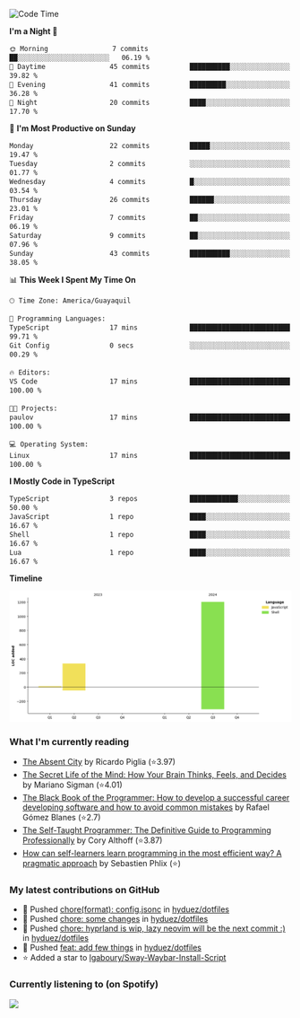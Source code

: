 <!--START_SECTION:waka-->
![Code Time](http://img.shields.io/badge/Code%20Time-237%20hrs%2043%20mins-blue)

**I'm a Night 🦉** 

```text
🌞 Morning                7 commits           ██░░░░░░░░░░░░░░░░░░░░░░░   06.19 % 
🌆 Daytime                45 commits          ██████████░░░░░░░░░░░░░░░   39.82 % 
🌃 Evening                41 commits          █████████░░░░░░░░░░░░░░░░   36.28 % 
🌙 Night                  20 commits          ████░░░░░░░░░░░░░░░░░░░░░   17.70 % 
```
📅 **I'm Most Productive on Sunday** 

```text
Monday                   22 commits          █████░░░░░░░░░░░░░░░░░░░░   19.47 % 
Tuesday                  2 commits           ░░░░░░░░░░░░░░░░░░░░░░░░░   01.77 % 
Wednesday                4 commits           █░░░░░░░░░░░░░░░░░░░░░░░░   03.54 % 
Thursday                 26 commits          ██████░░░░░░░░░░░░░░░░░░░   23.01 % 
Friday                   7 commits           ██░░░░░░░░░░░░░░░░░░░░░░░   06.19 % 
Saturday                 9 commits           ██░░░░░░░░░░░░░░░░░░░░░░░   07.96 % 
Sunday                   43 commits          ██████████░░░░░░░░░░░░░░░   38.05 % 
```


📊 **This Week I Spent My Time On** 

```text
🕑︎ Time Zone: America/Guayaquil

💬 Programming Languages: 
TypeScript               17 mins             █████████████████████████   99.71 % 
Git Config               0 secs              ░░░░░░░░░░░░░░░░░░░░░░░░░   00.29 % 

🔥 Editors: 
VS Code                  17 mins             █████████████████████████   100.00 % 

🐱‍💻 Projects: 
paulov                   17 mins             █████████████████████████   100.00 % 

💻 Operating System: 
Linux                    17 mins             █████████████████████████   100.00 % 
```

**I Mostly Code in TypeScript** 

```text
TypeScript               3 repos             ████████████░░░░░░░░░░░░░   50.00 % 
JavaScript               1 repo              ████░░░░░░░░░░░░░░░░░░░░░   16.67 % 
Shell                    1 repo              ████░░░░░░░░░░░░░░░░░░░░░   16.67 % 
Lua                      1 repo              ████░░░░░░░░░░░░░░░░░░░░░   16.67 % 
```



**Timeline**

![Lines of Code chart](https://raw.githubusercontent.com/hyduez/hyduez/master/assets/bar_graph.png)


<!--END_SECTION:waka-->

### What I'm currently reading
<!-- GOODREADS-LIST:START -->
- [The Absent City](https://www.goodreads.com/review/show/6830799490?utm_medium=api&utm_source=rss) by Ricardo Piglia (⭐️3.97)
- [The Secret Life of the Mind: How Your Brain Thinks, Feels, and Decides](https://www.goodreads.com/review/show/6830795622?utm_medium=api&utm_source=rss) by Mariano Sigman (⭐️4.01)
- [The Black Book of the Programmer: How to develop a successful career developing software and how to avoid common mistakes](https://www.goodreads.com/review/show/6830792107?utm_medium=api&utm_source=rss) by Rafael Gómez Blanes (⭐️2.7)
- [The Self-Taught Programmer: The Definitive Guide to Programming Professionally](https://www.goodreads.com/review/show/6830355685?utm_medium=api&utm_source=rss) by Cory  Althoff (⭐️3.87)
- [How can self-learners learn programming in the most efficient way? A pragmatic approach](https://www.goodreads.com/review/show/6830353251?utm_medium=api&utm_source=rss) by Sebastien Phlix (⭐️)
<!-- GOODREADS-LIST:END -->

### My latest contributions on GitHub
<!--START_SECTION:activity-->
- 🍤 Pushed [chore(format): config.jsonc](https://github.com/hyduez/dotfiles/commit/b466c3e9e31406596e8e0019578f7e1ae11ac635) in [hyduez/dotfiles](https://github.com/hyduez/dotfiles)
- 🍤 Pushed [chore: some changes](https://github.com/hyduez/dotfiles/commit/9d1e3a026e27209f03941ae6bb187fc4b157c602) in [hyduez/dotfiles](https://github.com/hyduez/dotfiles)
- 🍤 Pushed [chore: hyprland is wip, lazy neovim will be the next commit :)](https://github.com/hyduez/dotfiles/commit/c54274645c6f0c6d7b2f96bb44382f136179b132) in [hyduez/dotfiles](https://github.com/hyduez/dotfiles)
- 🍤 Pushed [feat: add few things](https://github.com/hyduez/dotfiles/commit/4a15a58dff9a8ebad82c9d3cad064295ecfc185d) in [hyduez/dotfiles](https://github.com/hyduez/dotfiles)
- ⭐ Added a star to [lgaboury/Sway-Waybar-Install-Script](https://github.com/lgaboury/Sway-Waybar-Install-Script)
<!--END_SECTION:activity-->

### Currently listening to (on Spotify)
<img src="https://spotify-hyduez.vercel.app/api/spotify" width="400em">
